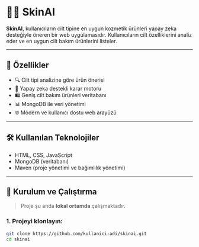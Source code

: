 # 💆‍♀️ SkinAI

**SkinAI**, kullanıcıların cilt tipine en uygun kozmetik ürünleri yapay zeka desteğiyle öneren bir web uygulamasıdır. Kullanıcıların cilt özelliklerini analiz eder ve en uygun cilt bakım ürünlerini listeler.

---

## 🌟 Özellikler

- 🔍 Cilt tipi analizine göre ürün önerisi
- 🧠 Yapay zeka destekli karar motoru
- 🛍️ Geniş cilt bakım ürünleri veritabanı
- 📊 MongoDB ile veri yönetimi
- 🌐 Modern ve kullanıcı dostu web arayüzü

---

## 🛠️ Kullanılan Teknolojiler

- HTML, CSS, JavaScript
- MongoDB (veritabanı)
- Maven (proje yönetimi ve bağımlılık yönetimi)

---

## 🚀 Kurulum ve Çalıştırma

> Proje şu anda **lokal ortamda** çalışmaktadır.

### 1. Projeyi klonlayın:
```bash
git clone https://github.com/kullanici-adi/skinai.git
cd skinai
